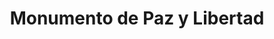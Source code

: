 ---
pid: CH427
title: Monumento de Paz y Libertad
location_transcription: Centro de Filadelfia
zipcode: 
outside_phl: 
neighborhood: 
age: 
age_range: 
instagram: 
image_file_name: CH_427.jpg
proposal_transcription: Un monumento que represente que todos somos iguales como seres
  humanos, sin importar et de que pais seamos originarios.
topic: 
topic_summary: 
type: 
keywords_other: 
credit: 
image_labels: 
twitter: 
facebook: 
permalink: "/monuments/ch427/"
layout: item-page
---